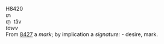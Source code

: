<body>
  <p>H8420<br>  תּו  <br> תָּּו  ‎  tâv  <br><i>tawv </i><br>From <a href="h8427.htm">8427</a>  a <i>mark</i>; by implication a <i>signature: - </i>desire, mark.<br></p>
 </body>